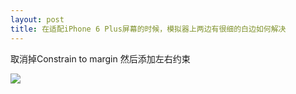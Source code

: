 ```yaml
---
layout: post
title: 在适配iPhone 6 Plus屏幕的时候，模拟器上两边有很细的白边如何解决
---
```


取消掉Constrain to margin 然后添加左右约束

![](http://img.blog.csdn.net/20150716183959234?watermark/2/text/aHR0cDovL2Jsb2cuY3Nkbi5uZXQv/font/5a6L5L2T/fontsize/400/fill/I0JBQkFCMA==/dissolve/70/gravity/Center)